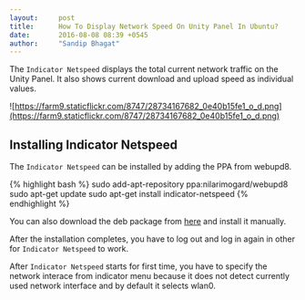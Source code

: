 ```yaml
---
layout:     post
title:      How To Display Network Speed On Unity Panel In Ubuntu?
date:       2016-08-08 08:39 +0545
author:     "Sandip Bhagat"
---
```


The `Indicator Netspeed` displays the total current network traffic on the Unity Panel. It also shows current download and upload speed
as individual values.

![https://farm9.staticflickr.com/8747/28734167682_0e40b15fe1_o_d.png](https://farm9.staticflickr.com/8747/28734167682_0e40b15fe1_o_d.png)

## Installing Indicator Netspeed
The `Indicator Netspeed` can be installed by adding the PPA from webupd8.

{% highlight bash %}
sudo add-apt-repository ppa:nilarimogard/webupd8
sudo apt-get update
sudo apt-get install indicator-netspeed
{% endhighlight %}

You can also download the deb package from [here](http://ppa.launchpad.net/nilarimogard/webupd8/ubuntu/pool/main/i/indicator-netspeed/) and 
install it manually.

After the installation completes, you have to log out and log in again in other for `Indicator Netspeed` to work.

After `Indicator Netspeed` starts for first time, you have to specify the network interace from indicator menu because it does not detect
currently used network interface and by default it selects wlan0.